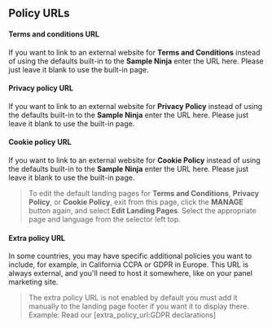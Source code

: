 ## Policy URLs

#### Terms and conditions URL
If you want to link to an external website for **Terms and Conditions** instead of using the defaults built-in to the **Sample Ninja** enter the URL here. Please just leave it blank to use the built-in page.

#### Privacy policy URL
If you want to link to an external website for **Privacy Policy** instead of using the defaults built-in to the **Sample Ninja** enter the URL here.
Please just leave it blank to use the built-in page.

#### Cookie policy URL
If you want to link to an external website for **Cookie Policy** instead of using the defaults built-in to the **Sample Ninja** enter the URL here.
Please just leave it blank to use the built-in page.

> To edit the default landing pages for **Terms and Conditions**, **Privacy Policy**, or **Cookie Policy**, exit from this page, click the **MANAGE** button again, and select **Edit Landing Pages**. Select the appropriate page and language from the selector left top. 

#### Extra policy URL
In some countries, you may have specific additional policies you want to include, for example, in California CCPA or GDPR in Europe. This URL is always external, and you'll need to host it somewhere, like on your panel marketing site.

> The extra policy URL is not enabled by default you must add it manually to the landing page footer if you want it to display there. Example: Read our [extra_policy_url:GDPR declarations]
